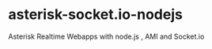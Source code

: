 asterisk-socket.io-nodejs
=========================

Asterisk Realtime Webapps with node.js , AMI and Socket.io